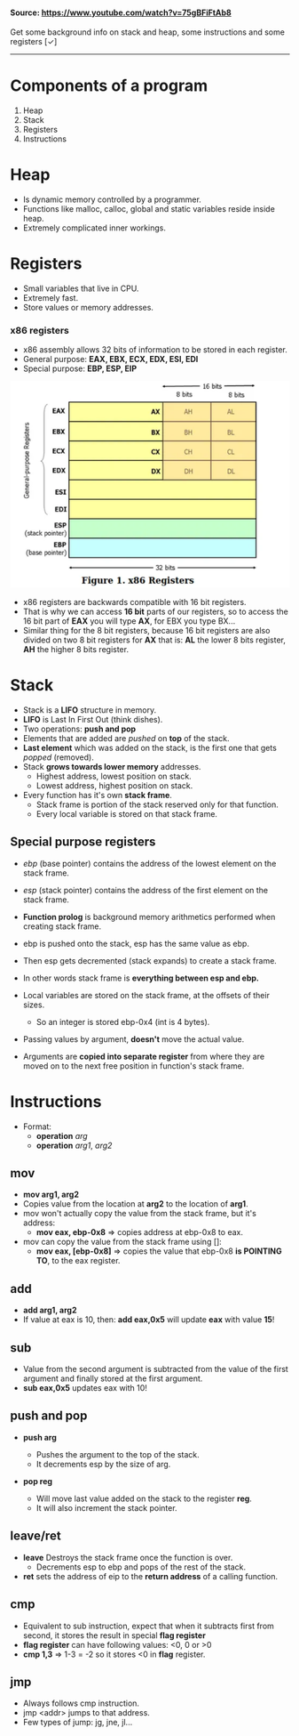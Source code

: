 #### Source: https://www.youtube.com/watch?v=75gBFiFtAb8

Get some background info on stack and heap, some instructions and some registers [✓]

---

# Components of a program

1. Heap
2. Stack
3. Registers
4. Instructions

# Heap

- Is dynamic memory controlled by a programmer.
- Functions like malloc, calloc, global and static variables reside inside heap.
- Extremely complicated inner workings.


# Registers

- Small variables that live in CPU.
- Extremely fast.
- Store values or memory addresses.

### x86 registers

- x86 assembly allows 32 bits of information to be stored in each register.
- General purpose: __EAX, EBX, ECX, EDX, ESI, EDI__
- Special purpose: __EBP, ESP, EIP__

![x86registers](../../res/scr/registers.png)

- x86 registers are backwards compatible with 16 bit registers.
- That is why we can access __16 bit__ parts of our registers, so to access the 16 bit part of __EAX__ you will type __AX__, for EBX you type BX...
- Similar thing for the 8 bit registers, because 16 bit registers are also divided on two 8 bit registers for __AX__ that is: __AL__ the lower 8 bits register, __AH__ the higher 8 bits register.

# Stack

- Stack is a __LIFO__ structure in memory.
- __LIFO__ is Last In First Out (think dishes).
- Two operations: __push and pop__
- Elements that are added are *pushed* on __top__ of the stack.
- __Last element__ which was added on the stack, is the first one that gets *popped* (removed).
- Stack __grows towards lower memory__ addresses.
    - Highest address, lowest position on stack.
    - Lowest address, highest position on stack.
- Every function has it's own __stack frame__.
    - Stack frame is portion of the stack reserved only for that function.
    - Every local variable is stored on that stack frame.

## Special purpose registers

- *ebp* (base pointer) contains the address of the lowest element on the stack frame.
- *esp* (stack pointer) contains the address of the first element on the stack frame.

- __Function prolog__ is background memory arithmetics performed when creating stack frame.
- ebp is pushed onto the stack, esp has the same value as ebp.
- Then esp gets decremented (stack expands) to create a stack frame.
- In other words stack frame is __everything between esp and ebp.__
- Local variables are stored on the stack frame, at the offsets of their sizes.
    - So an integer is stored ebp-0x4 (int is 4 bytes).
- Passing values by argument, __doesn't__ move the actual value.
- Arguments are __copied into separate register__ from where they are moved on to the next free position in function's stack frame.

# Instructions

- Format:
    - __operation__ *arg*
    - __operation__ *arg1*, *arg2*

## mov

- __mov arg1, arg2__
- Copies value from the location at __arg2__ to the location of __arg1__.
- mov won't actually copy the value from the stack frame, but it's address:
    - __mov eax, ebp-0x8__ => copies address at ebp-0x8 to eax.
- mov can copy the value from the stack frame using []:
    - __mov eax, [ebp-0x8]__ => copies the value that ebp-0x8 __is POINTING TO__, to the eax register.

## add

- __add arg1, arg2__
- If value at eax is 10, then: __add eax,0x5__ will update __eax__ with value __15__!

## sub

- Value from the second argument is subtracted from the value of the first argument and finally stored at the first argument.
- __sub eax,0x5__ updates eax with 10!

## push and pop

- __push arg__
    - Pushes the argument to the top of the stack.
    - It decrements esp by the size of arg.

- __pop reg__
    - Will move last value added on the stack to the register __reg__.
    - It will also increment the stack pointer.

## leave/ret

- __leave__ Destroys the stack frame once the function is over.
    - Decrements esp to ebp and pops of the rest of the stack.
- __ret__ sets the address of eip to the __return address__ of a calling function.

## cmp

- Equivalent to sub instruction, expect that when it subtracts first from second, it stores the result in special __flag register__
- __flag register__ can have following values: \<0, 0 or \>0 
- __cmp 1,3__ => 1-3 = -2 so it stores \<0 in __flag__ register.

## jmp

- Always follows cmp instruction.
- jmp \<addr> jumps to that address.
- Few types of jump: jg, jne, jl...
